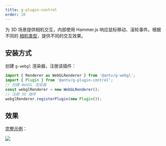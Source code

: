```yaml
---
title: g-plugin-control
order: 10
---
```


为 3D 场景提供相机交互，内部使用 Hammer.js 响应鼠标移动、滚轮事件。根据不同的 [相机类型](/zh/docs/api/camera#相机类型)，提供不同的交互效果。

## 安装方式

创建 `g-webgl` 渲染器，注册该插件：

```js
import { Renderer as WebGLRenderer } from '@antv/g-webgl';
import { Plugin } from '@antv/g-plugin-control';
// 创建 WebGL 渲染器
const webglRenderer = new WebGLRenderer();
// 注册 3D 插件
webglRenderer.registerPlugin(new Plugin());
```

## 效果

[完整示例](/zh/examples/plugins#orbit-control)：

![](https://gw.alipayobjects.com/mdn/rms_6ae20b/afts/img/A*1u8eRKMbVX8AAAAAAAAAAAAAARQnAQ)
